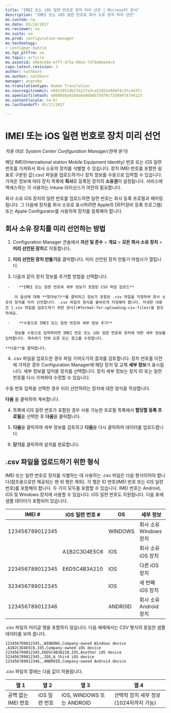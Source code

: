 ```yaml
---
title: "IMEI 또는 iOS 일련 번호로 장치 미리 선언 | Microsoft 문서"
description: "IMEI 또는 iOS 일련 번호로 회사 소유 장치 미리 선언"
ms.custom: na
ms.date: 03/24/2017
ms.reviewer: na
ms.suite: na
ms.prod: configuration-manager
ms.technology:
- configmgr-hybrid
ms.tgt_pltfrm: na
ms.topic: article
ms.assetid: ddb4c68e-e7f7-475a-89e2-7379a86e44c4
caps.latest.revision: 3
author: nathbarn
ms.author: nathbarn
manager: angrobe
ms.translationtype: Human Translation
ms.sourcegitcommit: e6833951db27b227a3ca22925e9d9f4c3fc443fc
ms.openlocfilehash: e8606b8a9268a0a0668b75070cf35894f4794123
ms.contentlocale: ko-kr
ms.lasthandoff: 05/17/2017

---
```

# <a name="predeclare-devices-with-imei-or-ios-serial-numbers"></a>IMEI 또는 iOS 일련 번호로 장치 미리 선언

*적용 대상: System Center Configuration Manager(현재 분기)*

해당 IMEI(International station Mobile Equipment Identity) 번호 또는 iOS 일련 번호를 가져와서 회사 소유의 장치를 식별할 수 있습니다. 장치 IMEI 번호를 포함한 쉼표로 구분된 값(.csv) 파일을 업로드하거나 장치 정보를 수동으로 입력할 수 있습니다.  가져온 정보에 따라 장치 목록에 **회사**로 등록된 장치의 **소유권**이 설정됩니다. 서비스에 액세스하는 각 사용자는 Intune 라이선스가 여전히 필요합니다.  

회사 소유 iOS 장치의 일련 번호를 업로드하면 일련 번호는 회사 등록 프로필과 페어링됩니다. 그 다음에 장치를 회사 소유로 표시하려면 Apple의 DEP(장비 등록 프로그램) 또는 Apple Configurator를 사용하여 장치를 등록해야 합니다.

## <a name="how-to-predeclare-corporate-owned-devices"></a>회사 소유 장치를 미리 선언하는 방법

1.    Configuration Manager 콘솔에서 **자산 및 준수** > **개요** > **모든 회사 소유 장치** > **미리 선언된 장치**로 이동합니다.

2.  **미리 선언된 장치 만들기**를 클릭합니다. 미리 선언된 장치 만들기 마법사가 열립니다.

3.    다음과 같이 장치 정보를 추가할 방법을 선택합니다.

     -    **IMEI 또는 일련 번호와 세부 정보가 포함된 CSV 파일 업로드**

        이 옵션에 대해 **찾아보기**를 클릭하고 정보가 포함된 .csv 파일을 지정하여 회사 소유의 장치를 미리 선언합니다. .csv 파일의 형식을 올바르게 지정해야 합니다. 자세한 내용은 [.csv 파일을 업로드하기 위한 형식](#format-for-uploading-csv-files)을 참조하세요.

     -    **수동으로 IMEI 또는 일련 번호와 세부 정보 추가**

        정보를 수동으로 입력하려면 IMEI 번호 또는 iOS 일련 번호와 장치에 대한 세부 정보를 입력합니다. 계속하기 전에 오류 또는 경고를 수정합니다.

    **다음**을 클릭합니다.

4. .csv 파일을 업로드한 경우 파일 가져오기의 결과를 검토합니다. 장치 번호를 이전에 가져온 경우 Configuration Manager에 해당 장치 및 교체 **세부 정보**가 표시됩니다. 세부 정보를 덮어쓸 장치를 선택합니다. 장치 세부 정보는 장치 ID 또는 일련 번호를 다시 가져와야 수정할 수 있습니다.

  수동 번호 입력을 선택한 경우 미리 선언하려는 장치에 대한 양식을 작성합니다.

  **다음** 을 클릭하여 계속합니다.

4. 목록에 iOS 일련 번호가 포함된 경우 사용 가능한 프로필 목록에서 **할당할 등록 프로필**을 선택한 후 **다음**을 클릭합니다.

5. **다음**을 클릭하여 세부 정보를 검토하고 **다음**을 다시 클릭하여 데이터를 업로드합니다.

6. **닫기**를 클릭하여 설치를 완료합니다.

## <a name="format-for-uploading-csv-files"></a>.csv 파일을 업로드하기 위한 형식

IMEI 또는 일련 번호로 장치를 식별하는 데 사용하는 .csv 파일은 다음 형식이어야 합니다(참조용으로만 제공되는 맨 위 행은 제외). 각 행은 ID 번호(IMEI 번호 또는 iOS 일련 번호)를 포함해야 합니다. 두 가지 모두를 포함할 수 있습니다. IMEI 번호는 Android, iOS 및 Windows 장치에 사용할 수 있습니다. iOS 일련 번호도 지원됩니다.  다음 표에 샘플 데이터가 포함되어 있습니다.

| IMEI #  | iOS 일련 번호 #  | OS | 세부 정보 |
|------------ |---------------|-----|-----|
| 123456789012345    |   | WINDOWS | 회사 소유 Windows 장치|
|   | A1B2C3D4E5C6 | IOS |     회사 소유 iOS 장치|
| 223456789012345 | E6D5C4B3A210 |   IOS |     다른 iOS 장치|
| 323456789012345 |        |   IOS |     세 번째 iOS 장치|
| 123456789012346 |         |   ANDROID |     회사 소유 Android 장치|

.csv 파일의 머리글 행을 포함하지 않습니다. 다음 예제에서는 CSV 형식의 동일한 샘플 데이터를 보여 줍니다.

```
123456789012345,,WINDOWS,Company-owned Windows device
,A1B2C3D4E5C6,IOS,Company-owned iOS device
223456789012345,E6D5C4B3A210,IOS,Another iOS device
323456789012345,,IOS,A third iOS device
123456789012346,,ANDROID,Company-owned Android device
```

.csv 파일의 열에는 다음 값이 허용됩니다.

| 열 1 | 열 2 | 열 3 | 열 4 |
|---|---|---|---|
|공백 없는 IMEI 번호 | iOS 일련 번호 | IOS, WINDOWS 또는 ANDROID | 선택적 장치 세부 정보(1024자까지 가능) |

